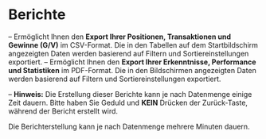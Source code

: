 # **Berichte**

– Ermöglicht Ihnen den **Export Ihrer Positionen, Transaktionen und Gewinne (G/V)** im CSV-Format. Die in den Tabellen auf dem Startbildschirm angezeigten Daten werden basierend auf Filtern und Sortiereinstellungen exportiert.
– Ermöglicht Ihnen den **Export Ihrer Erkenntnisse, Performance und Statistiken** im PDF-Format. Die in den Bildschirmen angezeigten Daten werden basierend auf Filtern und Sortiereinstellungen exportiert.

– **Hinweis:** Die Erstellung dieser Berichte kann je nach Datenmenge einige Zeit dauern. Bitte haben Sie Geduld und **KEIN** Drücken der Zurück-Taste, während der Bericht erstellt wird.

Die Berichterstellung kann je nach Datenmenge mehrere Minuten dauern.
